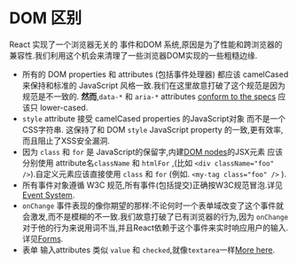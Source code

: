 # DOM 区别

React 实现了一个浏览器无关的 事件和DOM 系统,原因是为了性能和跨浏览器的兼容性.我们利用这个机会来清理了一些浏览器DOM实现的一些粗糙边缘.

* 所有的 DOM properties 和 attributes (包括事件处理器) 都应该 camelCased 来保持和标准的 JavaScript 风格一致.我们在这里故意打破了这个规范是因为规范是不一致的. **然而**,`data-*` 和 `aria-*` attributes [conform to the specs](https://developer.mozilla.org/en-US/docs/Web/HTML/Global_attributes#data-*) 应该只 lower-cased.
* `style` attribute 接受 camelCased properties 的JavaScript对象 而不是一个CSS字符串. 这保持了和 DOM `style` JavaScript property 的一致,更有效率,而且阻止了XSS安全漏洞.
* 因为 `class` 和 `for` 是 JavaScript的保留字,内建[DOM nodes](http://javascript.info/tutorial/dom-nodes)的JSX元素  应该分别使用 attribute名`className` 和 `htmlFor` ,(比如 `<div className="foo" />`).自定义元素应该直接使用 `class` 和 `for` (例如. `<my-tag class="foo" />` ).
* 所有事件对象遵循 W3C 规范,所有事件(包括提交)正确按W3C规范冒泡.详见[Event System](ref-05-events.md).
* `onChange` 事件表现的像你期望的那样:不论何时一个表单域改变了这个事件就会激发,而不是模糊的不一致.我们故意打破了已有浏览器的行为,因为 `onChange` 对于他的行为来说用词不当,并且React依赖于这个事件来实时响应用户的输入.详见[Forms](07-forms.md).
* 表单 输入attributes 类似 `value` 和 `checked`,就像`textarea`一样[More here](07-forms.md).
